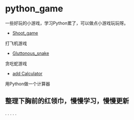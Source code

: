 # python_game

一些好玩的小游戏，学习Python累了，可以做点小游戏玩玩呀。

* [Shoot_game](https://github.com/rickyyangrui/python_game/tree/master/Shoot_game)

打飞机游戏

* [Gluttonous_snake](https://github.com/rickyyangrui/python_game/tree/master/Gluttonous_Snake)

贪吃蛇游戏

* [add Calculator](https://github.com/rickyyangrui/python_game/tree/master/calculator)

用Python做一个计算器

## 整理下胸前的红领巾，慢慢学习，慢慢更新
.
.
.
.
.
